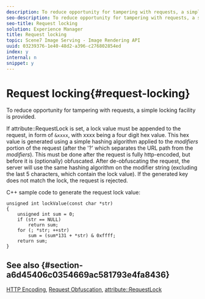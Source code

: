 ```yaml
---
description: To reduce opportunity for tampering with requests, a simple locking facility is provided.
seo-description: To reduce opportunity for tampering with requests, a simple locking facility is provided.
seo-title: Request locking
solution: Experience Manager
title: Request locking
topic: Scene7 Image Serving - Image Rendering API
uuid: 03239376-1e40-48d2-a396-c276802854ed
index: y
internal: n
snippet: y
---
```


# Request locking{#request-locking}

To reduce opportunity for tampering with requests, a simple locking facility is provided.

 If attribute::RequestLock is set, a lock value must be appended to the request, in form of `&xxxx`, with xxxx being a four digit hex value. This hex value is generated using a simple hashing algorithm applied to the *modifiers* portion of the request (after the '?' which separates the URL path from the *modifiers*). This must be done after the request is fully http-encoded, but before it is (optionally) obfuscated. After de-obfuscating the request, the server will use the same hashing algorithm on the modifier string (excluding the last 5 characters, which contain the lock value). If the generated key does not match the lock, the request is rejected.

C++ sample code to generate the request lock value:

```
unsigned int lockValue(const char *str) 
{ 
    unsigned int sum = 0; 
    if (str == NULL) 
        return sum; 
    for (; *str; ++str) 
        sum = (sum*131 + *str) & 0xffff; 
    return sum; 
} 

```

## See also {#section-a6d45406c0354669ac581793e4fa8436}

[HTTP Encoding](../../../../../is-api/http-ref/image-serving-api-ref/c-http-protocol-reference/c-syntax-and-features/r-http-encoding.md#reference-bb34dd13f316462695448acfa8f92df7), [Request Obfuscation](../../../../../is-api/http-ref/image-serving-api-ref/c-http-protocol-reference/c-syntax-and-features/r-request-obfuscation.md#reference-895f65d6796c43bb9bad21a676ed714d), [attribute::RequestLock](../../../../../is-api/image-catalog/image-serving-api-ref/c-image-catalog-reference/c-attributes-reference/r-requestlock.md#reference-8bbe2f581be847d3b9fa123e8e5e94b0) 
